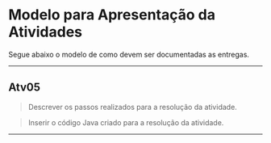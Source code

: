 # Modelo para Apresentação da Atividades

Segue abaixo o modelo de como devem ser documentadas as entregas.

<hr>


## Atv05

> Descrever os passos realizados para a resolução da atividade.  

> Inserir o código Java criado para a resolução da atividade.


<hr>